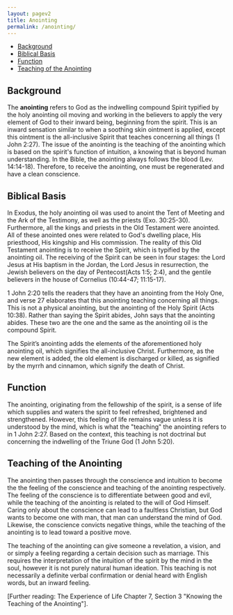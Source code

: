 ```yaml
---
layout: pagev2
title: Anointing
permalink: /anointing/
---
```

- [Background](#background)
- [Biblical Basis](#biblical-basis)
- [Function](#function)
- [Teaching of the Anointing](#teaching-of-the-anointing)

## Background

The **anointing** refers to God as the indwelling compound Spirit typified by the holy anointing oil moving and working in the believers to apply the very element of God to their inward being, beginning from the spirit. This is an inward sensation similar to when a soothing skin ointment is applied, except this ointment is the all-inclusive Spirit that teaches concerning all things (1 John 2:27). The issue of the anointing is the teaching of the anointing which is based on the spirit's function of intuition, a knowing that is beyond human understanding. In the Bible, the anointing always follows the blood (Lev. 14:14-18). Therefore, to receive the anointing, one must be regenerated and have a clean conscience. 

## Biblical Basis

In Exodus, the holy anointing oil was used to anoint the Tent of Meeting and the Ark of the Testimony, as well as the priests (Exo. 30:25-30). Furthermore, all the kings and priests in the Old Testament were anointed. All of these anointed ones were related to God's dwelling place, His priesthood, His kingship and His commission. The reality of this Old Testament anointing is to receive the Spirit, which is typified by the anointing oil. The receiving of the Spirit can be seen in four stages: the Lord Jesus at His baptism in the Jordan, the Lord Jesus in resurrection, the Jewish believers on the day of Pentecost(Acts 1:5; 2:4), and the gentile believers in the house of Cornelius (10:44-47; 11:15-17).

1 John 2:20 tells the readers that they have an anointing from the Holy One, and verse 27 elaborates that this anointing teaching concerning all things. This is not a physical anointing, but the anointing of the Holy Spirit (Acts 10:38). Rather than saying the Spirit abides, John says that the anointing abides. These two are the one and the same as the anointing oil is the compound Spirit.

The Spirit’s anointing adds the elements of the aforementioned holy anointing oil, which signifies the all-inclusive Christ. Furthermore, as the new element is added, the old element is discharged or killed, as signified by the myrrh and cinnamon, which signify the death of Christ.

## Function

The anointing, originating from the fellowship of the spirit, is a sense of life which supplies and waters the spirit to feel refreshed, brightened and strengthened. However, this feeling of life remains vague unless it is understood by the mind, which is what the "teaching" the anointing refers to in 1 John 2:27. Based on the context, this teaching is not doctrinal but concerning the indwelling of the Triune God (1 John 5:20).

## Teaching of the Anointing

The anointing then passes through the conscience and intuition to become the the feeling of the conscience and teaching of the anointing respectively. The feeling of the conscience is to differentiate between good and evil, while the teaching of the anointing is related to the will of God Himself. Caring only about the conscience can lead to a faultless Christian, but God wants to become one with man, that man can understand the mind of God. Likewise, the conscience convicts negative things, while the teaching of the anointing is to lead toward a positive move.

The teaching of the anointing can give someone a revelation, a vision, and or simply a feeling regarding a certain decision such as marriage. This requires the interpretation of the intuition of the spirit by the mind in the soul, however it is not purely natural human ideation. This teaching is not necessarily a definite verbal confirmation or denial heard with English words, but an inward feeling.

[Further reading: The Experience of Life Chapter 7, Section 3 "Knowing the Teaching of the Anointing"].